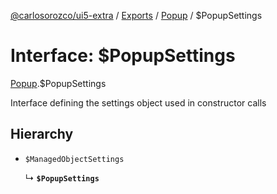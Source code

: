 [@carlosorozco/ui5-extra](../README.md) / [Exports](../modules.md) / [Popup](../modules/Popup.md) / $PopupSettings

# Interface: $PopupSettings

[Popup](../modules/Popup.md).$PopupSettings

Interface defining the settings object used in constructor calls

## Hierarchy

- `$ManagedObjectSettings`

  ↳ **`$PopupSettings`**
